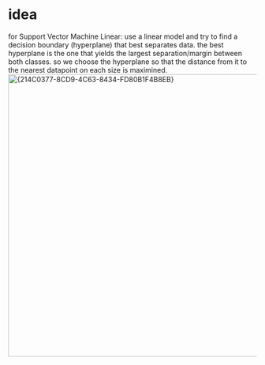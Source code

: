 # idea
for Support Vector Machine Linear: use a linear model and try to find a decision boundary (hyperplane) that best separates data. the best hyperplane is the one that yields the largest separation/margin between both classes. so we choose the hyperplane so that the distance from it to the nearest datapoint on each size is maximined.
<img width="1375" height="572" alt="{214C0377-8CD9-4C63-8434-FD80B1F4B8EB}" src="https://github.com/user-attachments/assets/edcaabbc-8500-46ff-9947-fdfccd84b270" />
